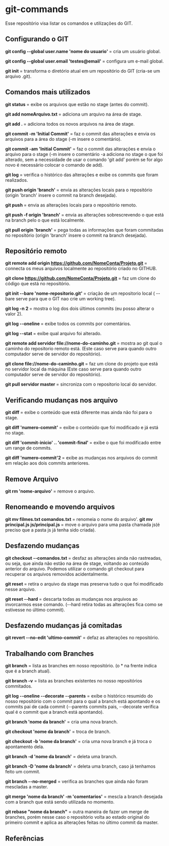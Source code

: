# git-commands
Esse repositório visa listar os comandos e utilizações do GIT.

## Configurando o GIT

<b>git config --global user.name 'nome do usuario' </b> = cria um usuário global.

<b>git config --global user.email 'testes@email' </b> = configura um e-mail global.

<b>git init </b> = transforma o diretório atual em um repositório do GIT (cria-se um arquivo .git).

## Comandos mais utilizados

<b> git status </b> = exibe os arquivos que estão no stage (antes do commit).

<b> git add nomeArquivo.txt </b> = adiciona um arquivo na área de stage. 

<b> git add . </b> = adiciona todos os novos arquivos na área de stage.

<b> git commit -m 'Initial Commit' </b> = faz o commit das alterações e envia os arquivos para a área do stage (-m insere o comentário).

<b> git commit -am 'Initial Commit' </b> = faz o commit das alterações e envia o arquivo para o stage (-m insere o comentário -a adiciona no stage o que foi alterado, sem a necessidade de usar o comando 'git add' porém se for algo novo é necessário colocar o comando de add).

<b> git log </b> = verifica o histórico das alterações e exibe os commits que foram realizados.

<b> git push origin 'branch' </b> = envia as alterações locais para o repositório (origin 'branch' insere o commit na branch desejada).

<b> git push </b> = envia as alterações locais para o repositório remoto.

<b> git push -f origin 'branch' </b> = envia as alterações sobrescrevendo o que está na branch pelo o que está localmente.

<b> git pull origin 'branch' </b> = pega todas as informações que foram commitadas no repositório (origin 'branch' insere o commit na branch desejada).

## Repositório remoto
<b> git remote add origin https://github.com/NomeConta/Projeto.git </b> = connecta os meus arquivos localmente ao  repositório criado no GITHUB.

<b> git clone https://github.com/NomeConta/Projeto.git </b> = faz um clone do código que está no repositório.

<b> git init --bare 'nome-repositorio.git' </b> = criação de um repositorio local ( --bare serve para que o GIT nao crie um working tree).

<b> git log -n 2 </b> = mostra o log dos dois últimos commits (eu posso alterar o valor 2).

<b> git log --oneline </b> = exibe todos os commits por comentários.

<b> git log --stat </b> = exibe qual arquivo foi alterado.

<b> git remote add servidor file://nome-do-caminho.git </b> = mostra ao git qual o caminho do repositorio remoto está. (Este caso serve para quando outro computador serve de servidor do repositório).

<b> git clone file://nome-do-caminho.git </b> = faz um clone do projeto que está no servidor local da máquina (Este caso serve para quando outro computador serve de servidor do repositório).

<b> git pull servidor master </b>= sincroniza com o repositorio local do servidor.

## Verificando mudanças nos arquivo
<b> git diff </b> = exibe o conteúdo que está diferente mas ainda não foi para o stage.

<b> git diff 'numero-commit' </b> = exibe o conteúdo que foi modificado e já está no stage.

<b> git diff 'commit-inicio' .. 'commit-final' </b> = exibe o que foi modificado entre um range de commits.

<b> git diff 'numero-commit'2 </b> = exibe as mudanças nos arquivos do commit em relação aos dois commits anteriores.

## Remove Arquivo
<b> git rm 'nome-arquivo' </b> = remove o arquivo.

## Renomeando e movendo arquivos
<b> git mv filmes.txt comandos.txt </b> = renomeia o nome do arquivo'.
<b> git mv principal.js js/principal.js </b> = move o arquivo para uma pasta chamada js(é preciso que a pasta js já tenha sido criada).

## Desfazendo mudanças
<b> git checkout --comandos.txt </b> = desfaz as alterações ainda não rastreadas, ou seja, que ainda não estão na área de stage, voltando ao 
conteúdo anterior do arquivo. Podemos utilizar o comando git checkout para recuperar os arquivos removidos acidentalmente.

<b> git reset </b> = retira o arquivo da stage mas preserva tudo o que foi modificado nesse arquivo.

<b> git reset --hard </b> = descarta todas as mudanças nos arquivos ao invorcarmos esse comando. (--hard retira todas as alterações fica como se estivesse no último commit).

## Desfazendo mudanças já comitadas
<b> git revert --no-edit 'ultimo-commit' </b> = defaz as alterações no repositório.

## Trabalhando com Branches
<b>git branch</b> = lista as branches em nosso repositório. (o * na frente indica que é a branch atual).

<b>git branch -v</b> = lista as branches existentes no nosso repositórios commitados.

<b>git log --oneline --decorate --parents</b> = exibe o histórico resumido do nosso repositório com o commit para o qual a branch está apontando e os commits pai de cada commit (--parents commits pais, --decorate verifica qual é o commit que a branch está apontando).

<b>git branch 'nome da branch'</b> = cria uma nova branch.

<b>git checkout 'nome da branch'</b> = troca de branch.

<b>git checkout -b 'nome da branch'</b> = cria uma nova branch e já troca o apontamento dela.

<b>git branch -d 'nome da branch'</b> = deleta uma branch.

<b>git branch -D 'nome da branch'</b> = deleta uma branch, caso já tenhamos feito um commit.

<b>git branch --no-merged</b> = verifica as branches que ainda não foram mescladas a master.

<b>git merge 'nome da branch' -m 'comentarios'</b> = mescla a branch desejada com a branch que está sendo utilizada no momento.

<b>git rebase "nome da branch"</b> = outra maneira de fazer um merge de branches, porém nesse caso o repositório volta ao estado original do primeiro commit e aplica as alterações feitas no último commit da master.

<b></b>

<b></b>

<b></b>

<b></b>

<b></b>

<b></b>


## Referências
